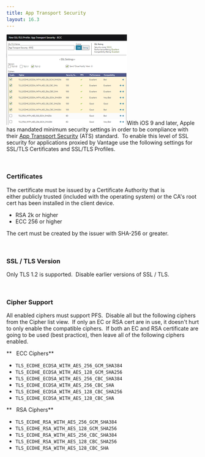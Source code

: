 ```yaml
---
title: App Transport Security
layout: 16.3
---
```

<a href="img/SSLprofile.png"><img class=" wp-image-898 alignright" src="img/SSLprofile.png" alt="SSLprofile" width="315" height="236"></a>With iOS 9 and later, Apple has mandated minimum security settings in order to be compliance with their <a href="https://developer.apple.com/library/ios/documentation/General/Reference/InfoPlistKeyReference/Articles/CocoaKeys.html#//apple_ref/doc/uid/TP40009251-SW35">App Transport Security</a> (ATS) standard.  To enable this level of SSL security for applications proxied by Vantage use the following settings for SSL/TLS Certificates and SSL/TLS Profiles.

 

### Certificates

The certificate must be issued by a Certificate Authority that is either publicly trusted (included with the operating system) or the CA's root cert has been installed in the client device.

* RSA 2k or higher
* ECC 256 or higher 

The cert must be created by the issuer with SHA-256 or greater.

 

### SSL / TLS Version

Only TLS 1.2 is supported.  Disable earlier versions of SSL / TLS.

 

### Cipher Support

All enabled ciphers must support PFS.  Disable all but the following ciphers from the Cipher list view.  If only an EC or RSA cert are in use, it doesn't hurt to only enable the compatible ciphers.  If both an EC and RSA certificate are going to be used (best practice), then leave all of the following ciphers enabled.

**   ECC Ciphers**

* <code>TLS_ECDHE_ECDSA_WITH_AES_256_GCM_SHA384</code>
* <code>TLS_ECDHE_ECDSA_WITH_AES_128_GCM_SHA256</code>
* <code>TLS_ECDHE_ECDSA_WITH_AES_256_CBC_SHA384</code>
* <code>TLS_ECDHE_ECDSA_WITH_AES_256_CBC_SHA</code>
* <code>TLS_ECDHE_ECDSA_WITH_AES_128_CBC_SHA256</code>
* <code>TLS_ECDHE_ECDSA_WITH_AES_128_CBC_SHA</code> 

**   RSA Ciphers**

* <code>TLS_ECDHE_RSA_WITH_AES_256_GCM_SHA384</code>
* <code>TLS_ECDHE_RSA_WITH_AES_128_GCM_SHA256</code>
* <code>TLS_ECDHE_RSA_WITH_AES_256_CBC_SHA384</code>
* <code>TLS_ECDHE_RSA_WITH_AES_128_CBC_SHA256</code>
* <code>TLS_ECDHE_RSA_WITH_AES_128_CBC_SHA</code> 

 

